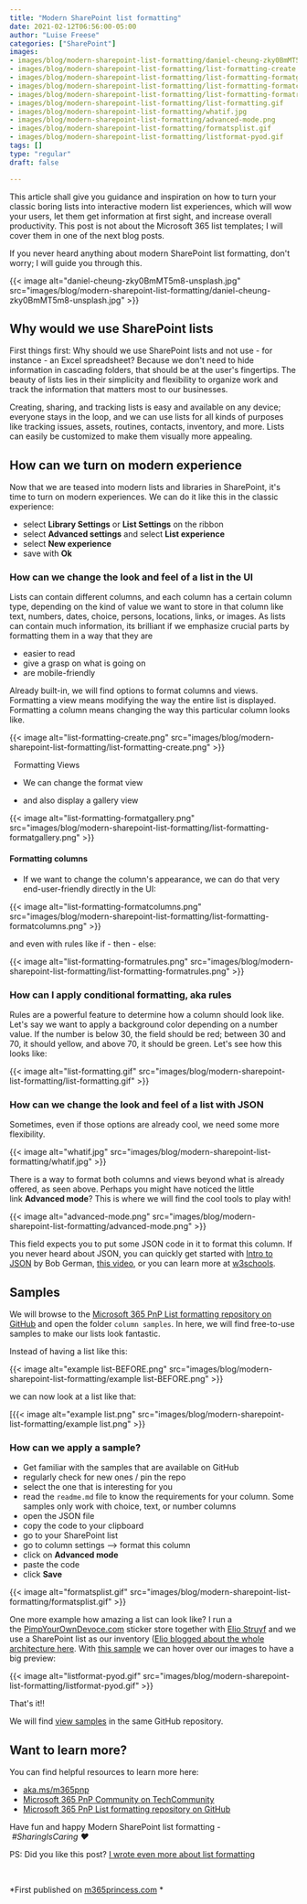 ```yaml
---
title: "Modern SharePoint list formatting"
date: 2021-02-12T06:56:00-05:00
author: "Luise Freese"
categories: ["SharePoint"]
images:
- images/blog/modern-sharepoint-list-formatting/daniel-cheung-zky0BmMT5m8-unsplash.jpg
- images/blog/modern-sharepoint-list-formatting/list-formatting-create.png
- images/blog/modern-sharepoint-list-formatting/list-formatting-formatgallery.png
- images/blog/modern-sharepoint-list-formatting/list-formatting-formatcolumns.png
- images/blog/modern-sharepoint-list-formatting/list-formatting-formatrules.png
- images/blog/modern-sharepoint-list-formatting/list-formatting.gif
- images/blog/modern-sharepoint-list-formatting/whatif.jpg
- images/blog/modern-sharepoint-list-formatting/advanced-mode.png
- images/blog/modern-sharepoint-list-formatting/formatsplist.gif
- images/blog/modern-sharepoint-list-formatting/listformat-pyod.gif
tags: []
type: "regular"
draft: false

---
```


This article shall give you guidance and inspiration on how to turn your
classic boring lists into interactive modern list experiences, which
will wow your users, let them get information at first sight, and
increase overall productivity. This post is not about the Microsoft 365
list templates; I will cover them in one of the next blog posts.

If you never heard anything about modern SharePoint list formatting,
don't worry; I will guide you through this.

{{< image alt="daniel-cheung-zky0BmMT5m8-unsplash.jpg" src="images/blog/modern-sharepoint-list-formatting/daniel-cheung-zky0BmMT5m8-unsplash.jpg" >}}

## Why would we use SharePoint lists 

First things first: Why should we use SharePoint lists and not use - for
instance - an Excel spreadsheet? Because we don't need to hide
information in cascading folders, that should be at the user's
fingertips. The beauty of lists lies in their simplicity and flexibility
to organize work and track the information that matters most to our
businesses.

Creating, sharing, and tracking lists is easy and available on any
device; everyone stays in the loop, and we can use lists for all kinds
of purposes like tracking issues, assets, routines, contacts, inventory,
and more. Lists can easily be customized to make them visually more
appealing.

## How can we turn on modern experience 

Now that we are teased into modern lists and libraries in SharePoint,
it's time to turn on modern experiences. We can do it like this in the
classic experience:

-   select **Library Settings** or **List Settings** on the ribbon
-   select **Advanced settings** and select **List experience**
-   select **New experience**
-   save with **Ok**

### How can we change the look and feel of a list in the UI

Lists can contain different columns, and each column has a certain
column type, depending on the kind of value we want to store in that
column like text, numbers, dates, choice, persons, locations, links, or
images. As lists can contain much information, its brilliant if we
emphasize crucial parts by formatting them in a way that they are

-   easier to read
-   give a grasp on what is going on
-   are mobile-friendly

Already built-in, we will find options to format columns and views.
Formatting a view means modifying the way the entire list is displayed.
Formatting a column means changing the way this particular column looks
like.

{{< image alt="list-formatting-create.png" src="images/blog/modern-sharepoint-list-formatting/list-formatting-create.png" >}}

 
Formatting Views

-   We can change the format view
 

-   and also display a gallery view


{{< image alt="list-formatting-formatgallery.png" src="images/blog/modern-sharepoint-list-formatting/list-formatting-formatgallery.png" >}}

#### Formatting columns

-   If we want to change the column's appearance, we can do that very
    end-user-friendly directly in the UI:


{{< image alt="list-formatting-formatcolumns.png" src="images/blog/modern-sharepoint-list-formatting/list-formatting-formatcolumns.png" >}}


 and even with rules like if - then - else:

{{< image alt="list-formatting-formatrules.png" src="images/blog/modern-sharepoint-list-formatting/list-formatting-formatrules.png" >}}
 
### How can I apply conditional formatting, aka rules

Rules are a powerful feature to determine how a column should look like.
Let's say we want to apply a background color depending on a number
value. If the number is below 30, the field should be red; between 30
and 70, it should yellow, and above 70, it should be green. Let's see
how this looks like:

{{< image alt="list-formatting.gif" src="images/blog/modern-sharepoint-list-formatting/list-formatting.gif" >}}

### How can we change the look and feel of a list with JSON

Sometimes, even if those options are already cool, we need some more
flexibility.

{{< image alt="whatif.jpg" src="images/blog/modern-sharepoint-list-formatting/whatif.jpg" >}}

There is a way to format both columns and views beyond what is already
offered, as seen above. Perhaps you might have noticed the little
link **Advanced mode**? This is where we will find the cool tools to
play with!


{{< image alt="advanced-mode.png" src="images/blog/modern-sharepoint-list-formatting/advanced-mode.png" >}}

This field expects you to put some JSON code in it to format this
column. If you never heard about JSON, you can quickly get started
with [Intro to
JSON](https://techcommunity.microsoft.com/t5/microsoft-365-pnp-blog/introduction-to-json/ba-p/2049369) by
Bob German, [this video](https://www.youtube.com/watch?v=iiADhChRriM),
or you can learn more
at [w3schools](https://www.w3schools.com/js/js_json_intro.asp).

## Samples 

We will browse to the [Microsoft 365 PnP List formatting repository on
GitHub](https://github.com/pnp/sp-dev-list-formatting) and open the
folder `column samples`. In here, we will find free-to-use samples to
make our lists look fantastic.

Instead of having a list like this:

{{< image alt="example list-BEFORE.png" src="images/blog/modern-sharepoint-list-formatting/example list-BEFORE.png" >}}


we can now look at a list like that:

[{{< image alt="example list.png" src="images/blog/modern-sharepoint-list-formatting/example list.png" >}}

### How can we apply a sample? 

-   Get familiar with the samples that are available on GitHub
-   regularly check for new ones / pin the repo
-   select the one that is interesting for you
-   read the `readme.md` file to know the requirements for your column.
    Some samples only work with choice, text, or number columns
-   open the JSON file
-   copy the code to your clipboard
-   go to your SharePoint list
-   go to column settings \--\> format this column
-   click on **Advanced mode**
-   paste the code
-   click **Save**


{{< image alt="formatsplist.gif" src="images/blog/modern-sharepoint-list-formatting/formatsplist.gif" >}}
 

One more example how amazing a list can look like? I run a
the [PimpYourOwnDevoce.com](https://github.com/LuiseFreese/blog/blob/main/pyod.shop) sticker
store together with [Elio Struyf](https://www.eliostruyf.com/) and we
use a SharePoint list as our inventory ([Elio blogged about the whole
architecture
here](https://www.eliostruyf.com/running-online-store-powerplatform-azure/).
With [this
sample](https://lists.handsontek.net/format-image-column-preview-microsoft-lists-sharepoint/) we
can hover over our images to have a big preview:

{{< image alt="listformat-pyod.gif" src="images/blog/modern-sharepoint-list-formatting/listformat-pyod.gif" >}}

That's
it!!

We will find [view
samples](https://github.com/pnp/sp-dev-list-formatting/tree/master/view-samples) in
the same GitHub repository.

## Want to learn more?

You can find helpful resources to learn more here:

-   [aka.ms/m365pnp](https://aka.ms/m365pnp)
-   [Microsoft 365 PnP Community on
    TechCommunity](https://techcommunity.microsoft.com/t5/microsoft-365-pnp-blog/)
-   [Microsoft 365 PnP List formatting repository on
    GitHub](https://github.com/pnp/sp-dev-list-formatting)

Have fun and happy Modern SharePoint list formatting
- *#SharingIsCaring ❤*

PS: Did you like this post? [I wrote even more about list
formatting](https://m365princess.com/how-we-use-sharepoint-list-formatting-and-power-automate-at-pyod-to-ease-our-marketing/)

 

*First published on [m365princess.com](https://m365princess.com) *